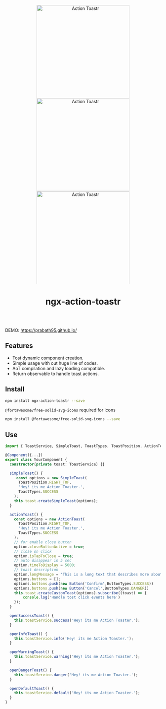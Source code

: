 <div align="center">
  <img src="https://prabath95.github.io/simple-toast.png" width="300" alt="Action Toastr">
  <br>
  <img src="https://prabath95.github.io/detail-toast.png" width="300" alt="Action Toastr">
  <br>
  <img src="https://prabath95.github.io/action-toast.png" width="300" alt="Action Toastr">
  <br>
  <h1>ngx-action-toastr</h1>
  <br>
  <br>
</div>

DEMO: https://prabath95.github.io/

## Features

- Tost dynamic component creation.
- Simple usage with out huge line of codes.
- AoT compilation and lazy loading compatible.
- Return observable to handle toast actions.

## Install

```bash
npm install ngx-action-toastr --save
```

`@fortawesome/free-solid-svg-icons` required for icons 

```bash
npm install @fortawesome/free-solid-svg-icons --save
```

## Use

```typescript
import { ToastService, SimpleToast, ToastTypes, ToastPosition, ActionToast, Button, ButtonTypes } from 'ngx-action-toastr';

@Component({...})
export class YourComponent {
  constructor(private toast: ToastService) {}

  simpleToast() {
     const options = new SimpleToast(
      ToastPosition.RIGHT_TOP,
      'Hey! its me Action Toaster.',
      ToastTypes.SUCCESS
    );
    this.toast.createSimpleToast(options);
  }

  actionToast() {
    const options = new ActionToast(
      ToastPosition.RIGHT_TOP,
      'Hey! its me Action Toaster.',
      ToastTypes.SUCCESS
    );
    // for enable close button
    option.closeButtonActive = true;
    // close on click
    option.isTapToClose = true;
    // auto disappear in 5 sec
    option.timeToDisplay = 5000;
    // toast description
    option.longMessage = 'This is a long text that describes more about the toast.'
    options.buttons = [];
    options.buttons.push(new Button('Confirm',ButtonTypes.SUCCESS))
    options.buttons.push(new Button('Cancel',ButtonTypes.DANGER))
    this.toast.createCustomToast(options).subscribe((toast) => {
        console.log('Handle tost click events here')
    });
  }

  openSuccessToast() {
    this.toastService.success('Hey! its me Action Toaster.');
  }

  openInfoToast() {
    this.toastService.info('Hey! its me Action Toaster.');
  }

  openWarningToast() {
    this.toastService.warning('Hey! its me Action Toaster.');
  }

  openDangerToast() {
    this.toastService.danger('Hey! its me Action Toaster.');
  }

  openDefaultToast() {
    this.toastService.default('Hey! its me Action Toaster.');
  }
}
```
